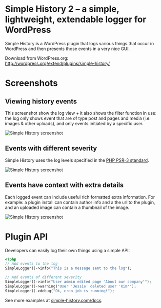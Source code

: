 # Simple History 2 – a simple, lightweight, extendable logger for WordPress

Simple History is a WordPress plugin that logs various things that occur in WordPress and then presents those events in a very nice GUI.

Download from WordPress.org:  
http://wordpress.org/extend/plugins/simple-history/

# Screenshots

## Viewing history events

This screenshot show the log view + it also shows the filter function in use: the log only shows event that
are of type post and pages and media (i.e. images & other uploads), and only events
initiated by a specific user.

![Simple History screenshot](https://raw.githubusercontent.com/bonny/WordPress-Simple-History/screenshot-1.png)

## Events with different severity

Simple History uses the log levels specified in the [PHP PSR-3 standard](http://www.php-fig.org/psr/psr-3/).

![Simple History screenshot](https://raw.githubusercontent.com/bonny/WordPress-Simple-History/screenshot-2.png)

## Events have context with extra details

Each logged event can include useful rich formatted extra information. For example: a plugin install can contain author info and a the url to the plugin, and an uploaded image can contain a thumbnail of the image.

![Simple History screenshot](https://raw.githubusercontent.com/bonny/WordPress-Simple-History/screenshot-3.png)

# Plugin API

Developers can easily log their own things using a simple API:

```php
<?php
// Add events to the log
SimpleLogger()->info("This is a message sent to the log");

// Add events of different severity
SimpleLogger()->info("User admin edited page 'About our company'");
SimpleLogger()->warning("User 'Jessie' deleted user 'Kim'");
SimpleLogger()->debug("Ok, cron job is running!");

```

See more examples at  [simple-history.com/docs](http://simple-history.com/docs).
